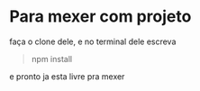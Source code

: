 # Para mexer com projeto

faça o clone dele, e no terminal dele escreva

> npm install

e pronto ja esta livre pra mexer
